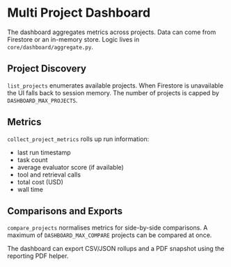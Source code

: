 # Multi Project Dashboard

The dashboard aggregates metrics across projects. Data can come from Firestore
or an in-memory store. Logic lives in `core/dashboard/aggregate.py`.

## Project Discovery
`list_projects` enumerates available projects. When Firestore is unavailable the
UI falls back to session memory. The number of projects is capped by
`DASHBOARD_MAX_PROJECTS`.

## Metrics
`collect_project_metrics` rolls up run information:
- last run timestamp
- task count
- average evaluator score (if available)
- tool and retrieval calls
- total cost (USD)
- wall time

## Comparisons and Exports
`compare_projects` normalises metrics for side-by-side comparisons. A maximum of
`DASHBOARD_MAX_COMPARE` projects can be compared at once.

The dashboard can export CSV/JSON rollups and a PDF snapshot using the reporting
PDF helper.
